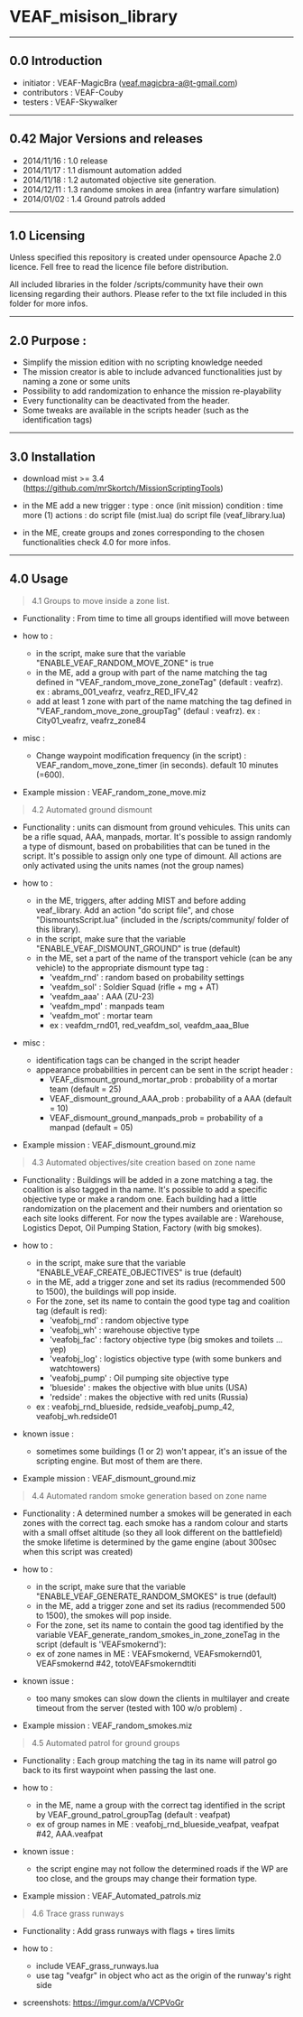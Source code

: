 VEAF_misison_library
====================


-----------------------------
0.0 Introduction
-----------------------------
- initiator    : VEAF-MagicBra (veaf.magicbra-a@t-gmail.com)
- contributors : VEAF-Couby
- testers      : VEAF-Skywalker


-----------------------------
0.42 Major Versions and releases
-----------------------------
- 2014/11/16 : 1.0 release
- 2014/11/17 : 1.1 dismount automation added
- 2014/11/18 : 1.2 automated objective site generation.
- 2014/12/11 : 1.3 randome smokes in area (infantry warfare simulation)
- 2014/01/02 : 1.4 Ground patrols added

-----------------------------
1.0 Licensing
-----------------------------
Unless specified this repository is created under opensource Apache 2.0 licence.
Fell free to read the licence file before distribution. 

All included libraries in the folder /scripts/community have their own licensing regarding their authors.
Please refer to the txt file included in this folder for more infos. 

----------------------------
2.0 Purpose : 
-----------------------------
- Simplify the mission edition with no scripting knowledge needed
- The mission creator is able to include advanced functionalities just by naming a zone or some units
- Possibility to add randomization to enhance the mission re-playability 
- Every functionality can be deactivated from the header.
- Some tweaks are available in the scripts header (such as the identification tags)

-----------------------------
3.0 Installation 
-----------------------------

- download mist >= 3.4 (https://github.com/mrSkortch/MissionScriptingTools)
- in the ME add a new trigger :
  type : once (init mission)
  condition : time more (1) 
  actions :
      do script file (mist.lua)
      do script file (veaf_library.lua)
      
- in the ME, create groups and zones corresponding to the chosen functionalities
  check 4.0 for more infos.

-----------------------------
4.0 Usage
-----------------------------

> 4.1 Groups to move inside a zone list.

- Functionality : 
  From time to time all groups identified will move between

- how to :
  - in the script, make sure that the variable "ENABLE_VEAF_RANDOM_MOVE_ZONE" is true
  - in the ME, add a group with part of the name matching the tag defined in "VEAF_random_move_zone_zoneTag" (default : veafrz).
    ex : abrams_001_veafrz, veafrz_RED_IFV_42
  - add at least 1 zone with part of the name matching the tag defined in "VEAF_random_move_zone_groupTag" (defaul : veafrz).
   ex : City01_veafrz, veafrz_zone84

- misc : 
  - Change waypoint modification frequency (in the script) : VEAF_random_move_zone_timer (in seconds). default 10 minutes (=600).
 
- Example mission : VEAF_random_zone_move.miz
   
> 4.2 Automated ground dismount

- Functionality : 
  units can dismount from ground vehicules. This units can be a rifle squad, AAA, manpads, mortar.
  It's possible to assign randomly a type of dismount, based on probabilities that can be tuned in the script.
  It's possible to assign only one type of dimount.
  All actions are only activated using the units names (not the group names)

- how to :
  - in the ME, triggers, after adding MIST and before adding veaf_library. Add an action "do script file", and chose "DismountsScript.lua" (included in the /scripts/community/ folder of this library).
  - in the script, make sure that the variable "ENABLE_VEAF_DISMOUNT_GROUND" is true (default)
  - in the ME, set a part of the name of the transport vehicle (can be any vehicle) to the appropriate dismount type tag : 
    - 'veafdm_rnd' : random based on probability settings
    - 'veafdm_sol' : Soldier Squad (rifle + mg + AT)
    - 'veafdm_aaa' : AAA (ZU-23)
    - 'veafdm_mpd' : manpads team
    - 'veafdm_mot' : mortar team
    - ex : veafdm_rnd01, red_veafdm_sol, veafdm_aaa_Blue
  
- misc : 
  - identification tags can be changed in the script header
  - appearance probabilities in percent can be sent in the script header :
    - VEAF_dismount_ground_mortar_prob : probability of a mortar team (default = 25)
    - VEAF_dismount_ground_AAA_prob : probability of a AAA (default = 10)
    - VEAF_dismount_ground_manpads_prob = probability of a manpad (default = 05)

- Example mission : VEAF_dismount_ground.miz

  
> 4.3 Automated objectives/site creation based on zone name

- Functionality : 
  Buildings will be added in a zone matching a tag. the coalition is also tagged in tha name.
  It's possible to add a specific objective type or make a random one.
  Each building had a little randomization on the placement and their numbers and orientation so each site looks different.
  For now the types available are : Warehouse, Logistics Depot, Oil Pumping Station, Factory (with big smokes).

- how to :
	- in the script, make sure that the variable "ENABLE_VEAF_CREATE_OBJECTIVES" is true (default)
    - in the ME, add a trigger zone and set its radius (recommended 500 to 1500), the buildings will pop inside.
    - For the zone, set its name to contain the good type tag and coalition tag (default is red):
		- 'veafobj_rnd' : random objective type
		- 'veafobj_wh' : warehouse objective type 
		- 'veafobj_fac' : factory objective type (big smokes and toilets ... yep)
		- 'veafobj_log' : logistics objective type (with some bunkers and watchtowers)
		- 'veafobj_pump' : Oil pumping site objective type
		- 'blueside' : makes the objective with blue units (USA)
		- 'redside' : makes the objective with red units (Russia)
    - ex : veafobj_rnd_blueside, redside_veafobj_pump_42, veafobj_wh.redside01
  
- known issue : 
	- sometimes some buildings (1 or 2) won't appear, it's an issue of the scripting engine. But most of them are there. 

- Example mission : VEAF_dismount_ground.miz


> 4.4 Automated random smoke generation based on zone name

- Functionality : 
  A determined number a smokes will be generated in each zones with the correct tag. 
  each smoke has a random colour and starts with a small offset altitude (so they all look different on the battlefield) 
  the smoke lifetime is determined by the game engine (about 300sec when this script was created)

- how to :
	- in the script, make sure that the variable "ENABLE_VEAF_GENERATE_RANDOM_SMOKES" is true (default)
    - in the ME, add a trigger zone and set its radius (recommended 500 to 1500), the smokes will pop inside.
    - For the zone, set its name to contain the good tag identified by the variable VEAF_generate_random_smokes_in_zone_zoneTag in the script (default is 'VEAFsmokernd'):
    - ex of zone names in ME : VEAFsmokernd, VEAFsmokernd01, VEAFsmokernd #42, totoVEAFsmokerndtiti
  
- known issue : 
	- too many smokes can slow down the clients in multilayer and create timeout from the server (tested with 100 w/o problem) .

- Example mission : VEAF_random_smokes.miz


> 4.5 Automated patrol for ground groups 

- Functionality : 
  Each group matching the tag in its name will patrol go back to its first waypoint when passing the last one. 

- how to :
    - in the ME, name a group with the correct tag identified in the script by VEAF_ground_patrol_groupTag (default : veafpat)
    - ex of group names in ME : veafobj_rnd_blueside_veafpat, veafpat #42, AAA.veafpat
  
- known issue : 
	- the script engine may not follow the determined roads if the WP are too close, and the groups may change their formation type.

- Example mission : VEAF_Automated_patrols.miz

> 4.6 Trace grass runways

- Functionality : 
  Add grass runways with flags + tires limits

- how to :
  - include VEAF_grass_runways.lua
  - use tag "veafgr" in object who act as the origin of the runway's right side

- screenshots: https://imgur.com/a/VCPVoGr
